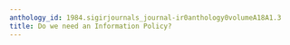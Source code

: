```yaml
---
anthology_id: 1984.sigirjournals_journal-ir0anthology0volumeA18A1.3
title: Do we need an Information Policy?
---
```

